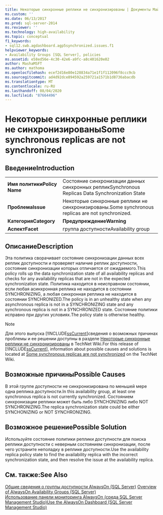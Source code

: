 ```yaml
---
title: Некоторые синхронные реплики не синхронизированы | Документы Майкрософт
ms.custom: ''
ms.date: 06/13/2017
ms.prod: sql-server-2014
ms.reviewer: ''
ms.technology: high-availability
ms.topic: conceptual
f1_keywords:
- sql12.swb.agdashboard.agp5synchronized.issues.f1
helpviewer_keywords:
- Availability Groups [SQL Server], policies
ms.assetid: e58ed56e-4c30-42e6-a9fc-a8c401620e02
author: MashaMSFT
ms.author: mathoma
ms.openlocfilehash: ecef2d16e80e128834a71e1f1f112096f8ccc9cb
ms.sourcegitcommit: ad4d92dce894592a259721a1571b1d8736abacdb
ms.translationtype: MT
ms.contentlocale: ru-RU
ms.lasthandoff: 08/04/2020
ms.locfileid: "87664496"
---
```

# <a name="some-synchronous-replicas-are-not-synchronized"></a><span data-ttu-id="e35bf-102">Некоторые синхронные реплики не синхронизированы</span><span class="sxs-lookup"><span data-stu-id="e35bf-102">Some synchronous replicas are not synchronized</span></span>
    
## <a name="introduction"></a><span data-ttu-id="e35bf-103">Введение</span><span class="sxs-lookup"><span data-stu-id="e35bf-103">Introduction</span></span>  
  
|||  
|-|-|  
|<span data-ttu-id="e35bf-104">**Имя политики**</span><span class="sxs-lookup"><span data-stu-id="e35bf-104">**Policy Name**</span></span>|<span data-ttu-id="e35bf-105">Состояние синхронизации данных синхронных реплик</span><span class="sxs-lookup"><span data-stu-id="e35bf-105">Synchronous Replicas Data Synchronization State</span></span>|  
|<span data-ttu-id="e35bf-106">**Проблема**</span><span class="sxs-lookup"><span data-stu-id="e35bf-106">**Issue**</span></span>|<span data-ttu-id="e35bf-107">Некоторые синхронные реплики не синхронизированы.</span><span class="sxs-lookup"><span data-stu-id="e35bf-107">Some synchronous replicas are not synchronized.</span></span>|  
|<span data-ttu-id="e35bf-108">**Категория**</span><span class="sxs-lookup"><span data-stu-id="e35bf-108">**Category**</span></span>|<span data-ttu-id="e35bf-109">**Предупреждение**</span><span class="sxs-lookup"><span data-stu-id="e35bf-109">**Warning**</span></span>|  
|<span data-ttu-id="e35bf-110">**Аспект**</span><span class="sxs-lookup"><span data-stu-id="e35bf-110">**Facet**</span></span>|<span data-ttu-id="e35bf-111">группа доступности</span><span class="sxs-lookup"><span data-stu-id="e35bf-111">Availability group</span></span>|  
  
## <a name="description"></a><span data-ttu-id="e35bf-112">Описание</span><span class="sxs-lookup"><span data-stu-id="e35bf-112">Description</span></span>  
 <span data-ttu-id="e35bf-113">Эта политика сворачивает состояние синхронизации данных всех реплик доступности и проверяет наличие реплик доступности, состояние синхронизации которых отличается от ожидаемого.</span><span class="sxs-lookup"><span data-stu-id="e35bf-113">This policy rolls up the data synchronization state of all availability replicas and checks for any availability replicas that are not in the expected synchronization state.</span></span> <span data-ttu-id="e35bf-114">Политика находится в неисправном состоянии, если любая асинхронная реплика не находится в состоянии SYNCHRONIZING, а любая синхронная реплика не находится в состоянии SYNCHRONIZED.</span><span class="sxs-lookup"><span data-stu-id="e35bf-114">The policy is in an unhealthy state when any asynchronous replica is not in a SYNCHRONIZING state and any synchronous replica is not in a SYNCHRONIZED state.</span></span> <span data-ttu-id="e35bf-115">Состояние политики исправно при других условиях.</span><span class="sxs-lookup"><span data-stu-id="e35bf-115">The policy state is otherwise healthy.</span></span>  
  
> [!NOTE]  
>  <span data-ttu-id="e35bf-116">Для этого выпуска [!INCLUDE[ssCurrent](../../../includes/sscurrent-md.md)]сведения о возможных причинах проблемы и ее решении доступны в разделе [Некоторые синхронные реплики не синхронизированы](https://go.microsoft.com/fwlink/p/?LinkId=220853) в TechNet Wiki.</span><span class="sxs-lookup"><span data-stu-id="e35bf-116">For this release of [!INCLUDE[ssCurrent](../../../includes/sscurrent-md.md)], information about possible causes and solutions is located at [Some synchronous replicas are not synchronized](https://go.microsoft.com/fwlink/p/?LinkId=220853) on the TechNet Wiki.</span></span>  
  
## <a name="possible-causes"></a><span data-ttu-id="e35bf-117">Возможные причины</span><span class="sxs-lookup"><span data-stu-id="e35bf-117">Possible Causes</span></span>  
 <span data-ttu-id="e35bf-118">В этой группе доступности не синхронизирована по меньшей мере одна реплика доступности.</span><span class="sxs-lookup"><span data-stu-id="e35bf-118">In this availability group, at least one synchronous replica is not currently synchronized.</span></span> <span data-ttu-id="e35bf-119">Состоянием синхронизации реплики может быть либо SYNCHONIZING либо NOT SYNCHRONIZING.</span><span class="sxs-lookup"><span data-stu-id="e35bf-119">The replica synchronization state could be either SYNCHONIZING or NOT SYNCHRONIZING.</span></span>  
  
## <a name="possible-solution"></a><span data-ttu-id="e35bf-120">Возможное решение</span><span class="sxs-lookup"><span data-stu-id="e35bf-120">Possible Solution</span></span>  
 <span data-ttu-id="e35bf-121">Используйте состояние политики реплики доступности для поиска реплики доступности с неверным состоянием синхронизации, после чего устраните неполадку в реплике доступности.</span><span class="sxs-lookup"><span data-stu-id="e35bf-121">Use the availability replica policy state to find the availability replica with the incorrect synchronization state, and then resolve the issue at the availability replica.</span></span>  
  
## <a name="see-also"></a><span data-ttu-id="e35bf-122">См. также:</span><span class="sxs-lookup"><span data-stu-id="e35bf-122">See Also</span></span>  
 <span data-ttu-id="e35bf-123">[Общие сведения о группы доступности AlwaysOn &#40;SQL Server&#41;](overview-of-always-on-availability-groups-sql-server.md) </span><span class="sxs-lookup"><span data-stu-id="e35bf-123">[Overview of AlwaysOn Availability Groups &#40;SQL Server&#41;](overview-of-always-on-availability-groups-sql-server.md) </span></span>  
 [<span data-ttu-id="e35bf-124">Использование панели мониторинга AlwaysOn (среда SQL Server Management Studio)</span><span class="sxs-lookup"><span data-stu-id="e35bf-124">Use the AlwaysOn Dashboard &#40;SQL Server Management Studio&#41;</span></span>](use-the-always-on-dashboard-sql-server-management-studio.md)  
  
  
